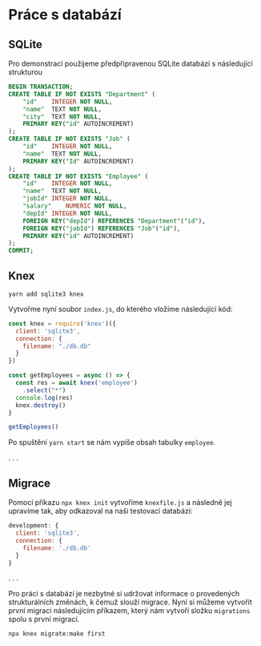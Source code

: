 # Práce s databází

## SQLite

Pro demonstraci použijeme předpřipravenou SQLite databázi s následující strukturou

```sql
BEGIN TRANSACTION;
CREATE TABLE IF NOT EXISTS "Department" (
	"id"	INTEGER NOT NULL,
	"name"	TEXT NOT NULL,
	"city"	TEXT NOT NULL,
	PRIMARY KEY("id" AUTOINCREMENT)
);
CREATE TABLE IF NOT EXISTS "Job" (
	"id"	INTEGER NOT NULL,
	"name"	TEXT NOT NULL,
	PRIMARY KEY("Id" AUTOINCREMENT)
);
CREATE TABLE IF NOT EXISTS "Employee" (
	"id"	INTEGER NOT NULL,
	"name"	TEXT NOT NULL,
	"jobId"	INTEGER NOT NULL,
	"salary"	NUMERIC NOT NULL,
	"depId"	INTEGER NOT NULL,
	FOREIGN KEY("depId") REFERENCES "Department"("id"),
	FOREIGN KEY("jobId") REFERENCES "Job"("id"),
	PRIMARY KEY("id" AUTOINCREMENT)
);
COMMIT;
```

## Knex

```
yarn add sqlite3 knex
```

Vytvořme nyní soubor `index.js`, do kterého vložíme následující kód:

```javascript
const knex = require('knex')({
  client: 'sqlite3',
  connection: {
    filename: "./db.db"
  }
})

const getEmployees = async () => {
  const res = await knex('employee')
    .select("*")
  console.log(res)
  knex.destroy()
}

getEmployees()

```

Po spuštění `yarn start` se nám vypíše obsah tabulky `employee`.

. . .

## Migrace

Pomocí příkazu `npx knex init` vytvoříme `knexfile.js` a následně jej upravíme tak, aby odkazoval na naši testovací databázi:

```javascript
development: {
  client: 'sqlite3',
  connection: {
    filename: './db.db'
  }
}
```

. . .


Pro práci s databází je nezbytné si udržovat informace o provedených strukturálních změnách, k čemuž slouží migrace. Nyní si můžeme vytvořit první migraci následujícím příkazem, který nám vytvoří složku `migrations` spolu s první migrací.

```
npx knex migrate:make first
```


